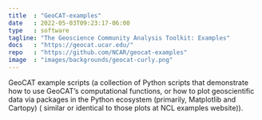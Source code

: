 ```yaml
---
title  : "GeoCAT-examples"
date   : 2022-05-03T09:23:17-06:00
type   : software
tagline: "The Geoscience Community Analysis Toolkit: Examples"
docs   : "https://geocat.ucar.edu/"
repo   : "https://github.com/NCAR/geocat-examples"
image  : "images/backgrounds/geocat-curly.png"
---
```


GeoCAT example scripts (a collection of Python scripts that demonstrate how to use GeoCAT’s computational functions, or how to plot geoscientific data via packages in the Python ecosystem (primarily, Matplotlib and Cartopy) ( similar or identical to those plots at NCL examples website)).